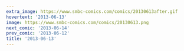 ```yaml
---
extra_image: https://www.smbc-comics.com/comics/20130613after.gif
hovertext: '2013-06-13'
image: https://www.smbc-comics.com/comics/20130613.png
next_comic: '2013-06-14'
prev_comic: '2013-06-12'
title: '2013-06-13'
---
```


